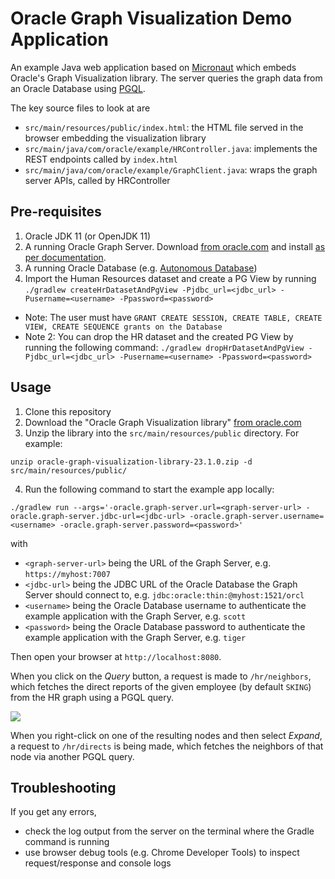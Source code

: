 # Oracle Graph Visualization Demo Application 

An example Java web application based on [Micronaut](https://docs.micronaut.io/) which embeds Oracle's Graph
Visualization library. The server queries the graph data from an Oracle Database using 
[PGQL](https://pgql-lang.org/).

The key source files to look at are

* `src/main/resources/public/index.html`: the HTML file served in the browser embedding the visualization library
* `src/main/java/com/oracle/example/HRController.java`: implements the REST endpoints called by `index.html` 
* `src/main/java/com/oracle/example/GraphClient.java`: wraps the graph server APIs, called by HRController


## Pre-requisites

1. Oracle JDK 11 (or OpenJDK 11)
2. A running Oracle Graph Server. Download [from oracle.com](https://www.oracle.com/database/technologies/spatialandgraph/property-graph-features/graph-server-and-client/graph-server-and-client-downloads.html) 
   and install [as per documentation](https://docs.oracle.com/en/database/oracle/property-graph/22.4/spgdg/deploying-graph-visualization-application.html).
3. A running Oracle Database (e.g. [Autonomous Database](https://www.oracle.com/autonomous-database/))
4. Import the Human Resources dataset and create a PG View by running `./gradlew createHrDatasetAndPgView -Pjdbc_url=<jdbc_url> -Pusername=<username> -Ppassword=<password>`

* Note: The user must have `GRANT CREATE SESSION, CREATE TABLE, CREATE VIEW, CREATE SEQUENCE grants on the Database`
* Note 2: You can drop the HR dataset and the created PG View by running the following command: `./gradlew dropHrDatasetAndPgView -Pjdbc_url=<jdbc_url> -Pusername=<username> -Ppassword=<password>`

## Usage

1. Clone this repository 
2. Download the "Oracle Graph Visualization library" [from oracle.com](https://www.oracle.com/database/technologies/spatialandgraph/property-graph-features/graph-server-and-client/graph-server-and-client-downloads.html)
3. Unzip the library into the `src/main/resources/public` directory. For example:

```
unzip oracle-graph-visualization-library-23.1.0.zip -d src/main/resources/public/
```

4. Run the following command to start the example app locally:

```
./gradlew run --args='-oracle.graph-server.url=<graph-server-url> -oracle.graph-server.jdbc-url=<jdbc-url> -oracle.graph-server.username=<username> -oracle.graph-server.password=<password>'
```

with

* `<graph-server-url>` being the URL of the Graph Server, e.g. `https://myhost:7007`
* `<jdbc-url>` being the JDBC URL of the Oracle Database the Graph Server should connect to, e.g. `jdbc:oracle:thin:@myhost:1521/orcl` 
* `<username>` being the Oracle Database username to authenticate the example application with the Graph Server, e.g. `scott`
* `<password>` being the Oracle Database password to authenticate the example application with the Graph Server, e.g. `tiger`

Then open your browser at `http://localhost:8080`.

When you click on the <em>Query</em> button, a request is made to `/hr/neighbors`, which fetches the direct reports of 
the given employee (by default `SKING`) from the HR graph using a PGQL query. 

![](screenshot.jpg)

When you right-click on one of the resulting nodes and then select <em>Expand</em>, a request to `/hr/directs` is being 
made, which fetches the neighbors of that node via another PGQL query.

## Troubleshooting

If you get any errors, 
* check the log output from the server on the terminal where the Gradle command is running
* use browser debug tools (e.g. Chrome Developer Tools) to inspect request/response and console logs